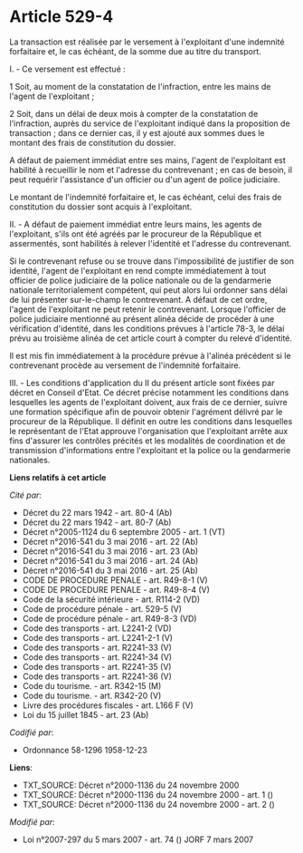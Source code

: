 # Article 529-4

La transaction est réalisée par le versement à l'exploitant d'une indemnité forfaitaire et, le cas échéant, de la somme due
au titre du transport.

I. - Ce versement est effectué :

1 Soit, au moment de la constatation de l'infraction, entre les mains de l'agent de l'exploitant ;

2 Soit, dans un délai de deux mois à compter de la constatation de l'infraction, auprès du service de l'exploitant indiqué
dans la proposition de transaction ; dans ce dernier cas, il y est ajouté aux sommes dues le montant des frais de
constitution du dossier.

A défaut de paiement immédiat entre ses mains, l'agent de l'exploitant est habilité à recueillir le nom et l'adresse du
contrevenant ; en cas de besoin, il peut requérir l'assistance d'un officier ou d'un agent de police judiciaire.

Le montant de l'indemnité forfaitaire et, le cas échéant, celui des frais de constitution du dossier sont acquis à
l'exploitant.

II. - A défaut de paiement immédiat entre leurs mains, les agents de l'exploitant, s'ils ont été agréés par le procureur de
la République et assermentés, sont habilités à relever l'identité et l'adresse du contrevenant.

Si le contrevenant refuse ou se trouve dans l'impossibilité de justifier de son identité, l'agent de l'exploitant en rend
compte immédiatement à tout officier de police judiciaire de la police nationale ou de la gendarmerie nationale
territorialement compétent, qui peut alors lui ordonner sans délai de lui présenter sur-le-champ le contrevenant. A défaut de
cet ordre, l'agent de l'exploitant ne peut retenir le contrevenant. Lorsque l'officier de police judiciaire mentionné au
présent alinéa décide de procéder à une vérification d'identité, dans les conditions prévues à l'article 78-3, le délai prévu
au troisième alinéa de cet article court à compter du relevé d'identité.

Il est mis fin immédiatement à la procédure prévue à l'alinéa précédent si le contrevenant procède au versement de
l'indemnité forfaitaire.

III. - Les conditions d'application du II du présent article sont fixées par décret en Conseil d'Etat. Ce décret précise
notamment les conditions dans lesquelles les agents de l'exploitant doivent, aux frais de ce dernier, suivre une formation
spécifique afin de pouvoir obtenir l'agrément délivré par le procureur de la République. Il définit en outre les conditions
dans lesquelles le représentant de l'Etat approuve l'organisation que l'exploitant arrête aux fins d'assurer les contrôles
précités et les modalités de coordination et de transmission d'informations entre l'exploitant et la police ou la gendarmerie
nationales.

**Liens relatifs à cet article**

_Cité par_:

  - Décret du 22 mars 1942 - art. 80-4 (Ab)
  - Décret du 22 mars 1942 - art. 80-7 (Ab)
  - Décret n°2005-1124 du 6 septembre 2005 - art. 1 (VT)
  - Décret n°2016-541 du 3 mai 2016 - art. 22 (Ab)
  - Décret n°2016-541 du 3 mai 2016 - art. 23 (Ab)
  - Décret n°2016-541 du 3 mai 2016 - art. 24 (Ab)
  - Décret n°2016-541 du 3 mai 2016 - art. 25 (Ab)
  - CODE DE PROCEDURE PENALE - art. R49-8-1 (V)
  - CODE DE PROCEDURE PENALE - art. R49-8-4 (V)
  - Code de la sécurité intérieure - art. R114-2 (VD)
  - Code de procédure pénale - art. 529-5 (V)
  - Code de procédure pénale - art. R49-8-3 (VD)
  - Code des transports - art. L2241-2 (VD)
  - Code des transports - art. L2241-2-1 (V)
  - Code des transports - art. R2241-33 (V)
  - Code des transports - art. R2241-34 (V)
  - Code des transports - art. R2241-35 (V)
  - Code des transports - art. R2241-36 (V)
  - Code du tourisme. - art. R342-15 (M)
  - Code du tourisme. - art. R342-20 (V)
  - Livre des procédures fiscales - art. L166 F (V)
  - Loi du 15 juillet 1845 - art. 23 (Ab)

_Codifié par_:

  - Ordonnance 58-1296 1958-12-23

**Liens**:

  - TXT_SOURCE: Décret n°2000-1136 du 24 novembre 2000
  - TXT_SOURCE: Décret n°2000-1136 du 24 novembre 2000 - art. 1 ()
  - TXT_SOURCE: Décret n°2000-1136 du 24 novembre 2000 - art. 2 ()

_Modifié par_:

  - Loi n°2007-297 du 5 mars 2007 - art. 74 () JORF 7 mars 2007
